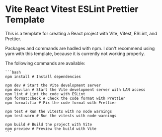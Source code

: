 # Vite React Vitest ESLint Prettier Template

This is a template for creating a React project with Vite, Vitest, ESLint, and Prettier.

Packages and commands are hadled with npm. I don't recommend using yarn with this template, because it is currently not working properly.

The following commands are available:

    ```bash
    npm install # Install dependencies

    npm dev # Start the Vite development server
    npm dev:lan # Start the Vite development server with LAN access
    npm lint # Lint the code with ESLint
    npm format:check # Check the code format with Prettier
    npm format:fix # Fix the code format with Prettier

    npm test # Run the vitests with no node warnings
    npm test:warn # Run the vitests with node warnings

    npm build # Build the project with Vite
    npm preview # Preview the build with Vite
    ```
